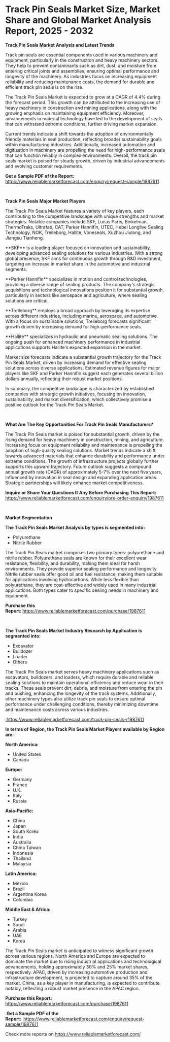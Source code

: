 <p><h1>Track Pin Seals Market Size, Market Share and Global Market Analysis Report, 2025 - 2032</h1></p><p><strong>Track Pin Seals Market Analysis and Latest Trends</strong></p>
<p><p>Track pin seals are essential components used in various machinery and equipment, particularly in the construction and heavy machinery sectors. They help to prevent contaminants such as dirt, dust, and moisture from entering critical joints and assemblies, ensuring optimal performance and longevity of the machinery. As industries focus on increasing equipment reliability and reducing maintenance costs, the demand for durable and efficient track pin seals is on the rise.</p><p>The Track Pin Seals Market is expected to grow at a CAGR of 4.4% during the forecast period. This growth can be attributed to the increasing use of heavy machinery in construction and mining applications, along with the growing emphasis on maintaining equipment efficiency. Moreover, advancements in material technology have led to the development of seals that can withstand extreme conditions, further driving market expansion.</p><p>Current trends indicate a shift towards the adoption of environmentally friendly materials in seal production, reflecting broader sustainability goals within manufacturing industries. Additionally, increased automation and digitization in machinery are propelling the need for high-performance seals that can function reliably in complex environments. Overall, the track pin seals market is poised for steady growth, driven by industrial advancements and evolving customer requirements.</p></p>
<p><strong>Get a Sample PDF of the Report:&nbsp;</strong> <a href="https://www.reliablemarketforecast.com/enquiry/request-sample/1987611?utm_campaign=2592&utm_medium=2&utm_source=Github&utm_content=ia&utm_term=20022025&utm_id=track-pin-seals">https://www.reliablemarketforecast.com/enquiry/request-sample/1987611</a></p>
<p>&nbsp;</p>
<p><strong>Track Pin Seals Major Market Players</strong></p>
<p><p>The Track Pin Seals Market features a variety of key players, each contributing to the competitive landscape with unique strengths and market strategies. Notable companies include SKF, Lucas Parts, Binkelman, ThermoTraks, Ultrafab, CAT, Parker Hannifin, UTEC, Hebei Longlive Sealing Technology, NOK, Trelleborg, Hallite, Voneseals, Xuzhou Jiulong, and Jiangsu Tianheng.</p><p>**SKF** is a leading player focused on innovation and sustainability, developing advanced sealing solutions for various industries. With a strong global presence, SKF aims for continuous growth through R&D investment, targeting an increase in market share in the automotive and industrial segments.</p><p>**Parker Hannifin** specializes in motion and control technologies, providing a diverse range of sealing products. The company's strategic acquisitions and technological innovations position it for substantial growth, particularly in sectors like aerospace and agriculture, where sealing solutions are critical.</p><p>**Trelleborg** employs a broad approach by leveraging its expertise across different industries, including marine, aerospace, and automotive. With a focus on sustainable solutions, Trelleborg forecasts significant growth driven by increasing demand for high-performance seals.</p><p>**Hallite** specializes in hydraulic and pneumatic sealing solutions. The ongoing push for enhanced machinery performance in industrial applications supports Hallite's expected expansion in the market.</p><p>Market size forecasts indicate a substantial growth trajectory for the Track Pin Seals Market, driven by increasing demand for effective sealing solutions across diverse applications. Estimated revenue figures for major players like SKF and Parker Hannifin suggest each generates several billion dollars annually, reflecting their robust market positions.</p><p>In summary, the competitive landscape is characterized by established companies with strategic growth initiatives, focusing on innovation, sustainability, and market diversification, which collectively promise a positive outlook for the Track Pin Seals Market.</p></p>
<p>&nbsp;</p>
<p><strong>What Are The Key Opportunities For Track Pin Seals Manufacturers?</strong></p>
<p><p>The Track Pin Seals market is poised for substantial growth, driven by the rising demand for heavy machinery in construction, mining, and agriculture. Increasing focus on equipment reliability and maintenance is propelling the adoption of high-quality sealing solutions. Market trends indicate a shift towards advanced materials that enhance durability and performance under extreme conditions. The growth of infrastructure projects globally further supports this upward trajectory. Future outlook suggests a compound annual growth rate (CAGR) of approximately 5-7% over the next five years, influenced by innovation in seal design and expanding application areas. Strategic partnerships will likely enhance market competitiveness.</p></p>
<p><strong>Inquire or Share Your Questions If Any Before Purchasing This Report:</strong> <a href="https://www.reliablemarketforecast.com/enquiry/pre-order-enquiry/1987611?utm_campaign=2592&utm_medium=2&utm_source=Github&utm_content=ia&utm_term=20022025&utm_id=track-pin-seals">https://www.reliablemarketforecast.com/enquiry/pre-order-enquiry/1987611</a></p>
<p>&nbsp;</p>
<p><strong>Market Segmentation</strong></p>
<p><strong>The Track Pin Seals Market Analysis by types is segmented into:</strong></p>
<p><ul><li>Polyurethane</li><li>Nitrile Rubber</li></ul></p>
<p><p>The Track Pin Seals market comprises two primary types: polyurethane and nitrile rubber. Polyurethane seals are known for their excellent wear resistance, flexibility, and durability, making them ideal for harsh environments. They provide superior sealing performance and longevity. Nitrile rubber seals offer good oil and fuel resistance, making them suitable for applications involving hydrocarbons. While less flexible than polyurethane, they are cost-effective and widely used in many industrial applications. Both types cater to specific sealing needs in machinery and equipment.</p></p>
<p><strong>Purchase this Report:&nbsp;</strong><a href="https://www.reliablemarketforecast.com/purchase/1987611?utm_campaign=2592&utm_medium=2&utm_source=Github&utm_content=ia&utm_term=20022025&utm_id=track-pin-seals">https://www.reliablemarketforecast.com/purchase/1987611</a></p>
<p>&nbsp;</p>
<p><strong>The Track Pin Seals Market Industry Research by Application is segmented into:</strong></p>
<p><ul><li>Excavator</li><li>Bulldozer</li><li>Loader</li><li>Others</li></ul></p>
<p><p>The Track Pin Seals market serves heavy machinery applications such as excavators, bulldozers, and loaders, which require durable and reliable sealing solutions to maintain operational efficiency and reduce wear in their tracks. These seals prevent dirt, debris, and moisture from entering the pin and bushing, enhancing the longevity of the track systems. Additionally, other machinery types also utilize track pin seals to ensure optimal performance under challenging conditions, thereby minimizing downtime and maintenance costs across various industries.</p></p>
<p><a href="https://www.reliablemarketforecast.com/track-pin-seals-r1987611?utm_campaign=2592&utm_medium=2&utm_source=Github&utm_content=ia&utm_term=20022025&utm_id=track-pin-seals">&nbsp;https://www.reliablemarketforecast.com/track-pin-seals-r1987611</a></p>
<p><strong>In terms of Region, the Track Pin Seals Market Players available by Region are:</strong></p>
<p>
    <p> <strong> North America: </strong>
        <ul>
            <li>United States</li>
            <li>Canada</li>
        </ul>
        </p> 
    <p> <strong> Europe: </strong>
        <ul>
            <li>Germany</li>
            <li>France</li>
            <li>U.K.</li>
            <li>Italy</li>
            <li>Russia</li>
        </ul>
        </p> 
    <p> <strong> Asia-Pacific: </strong>
        <ul>
            <li>China</li>
            <li>Japan</li>
            <li>South Korea</li>
            <li>India</li>
            <li>Australia</li>
            <li>China Taiwan</li>
            <li>Indonesia</li>
            <li>Thailand</li>
            <li>Malaysia</li>
        </ul>
        </p> 
    <p> <strong> Latin America: </strong>
        <ul>
            <li>Mexico</li>
            <li>Brazil</li>
            <li>Argentina Korea</li>
            <li>Colombia</li>
        </ul>
        </p> 
    <p> <strong> Middle East & Africa: </strong>
        <ul>
            <li>Turkey</li>
            <li>Saudi</li>
            <li>Arabia</li>
            <li>UAE</li>
            <li>Korea</li>
        </ul>
    </p>
    </p>
<p><p>The Track Pin Seals market is anticipated to witness significant growth across various regions. North America and Europe are expected to dominate the market due to rising industrial applications and technological advancements, holding approximately 30% and 25% market shares, respectively. APAC, driven by increasing automotive production and infrastructure development, is projected to capture around 35% of the market. China, as a key player in manufacturing, is expected to contribute notably, reflecting a robust market presence in the APAC region.</p></p>
<p><strong>Purchase this Report: </strong><a href="https://www.reliablemarketforecast.com/purchase/1987611?utm_campaign=2592&utm_medium=2&utm_source=Github&utm_content=ia&utm_term=20022025&utm_id=track-pin-seals">https://www.reliablemarketforecast.com/purchase/1987611</a></p>
<p>&nbsp;<strong>Get a Sample PDF of the Report:&nbsp;&nbsp;</strong><a href="https://www.reliablemarketforecast.com/enquiry/request-sample/1987611?utm_campaign=2592&utm_medium=2&utm_source=Github&utm_content=ia&utm_term=20022025&utm_id=track-pin-seals">https://www.reliablemarketforecast.com/enquiry/request-sample/1987611</a></p>
<p><strong></strong></p>
<p>Check more reports on <a href="https://www.reliablemarketforecast.com/?utm_campaign=2592&utm_medium=2&utm_source=Github&utm_content=ia&utm_term=20022025&utm_id=track-pin-seals">https://www.reliablemarketforecast.com/</a></p>